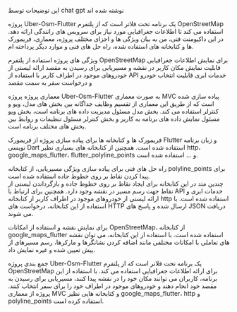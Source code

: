 این توضیحات توسط chat gpt نوشته شده اند



پروژه Uber-Osm-Flutter یک برنامه تحت فلاتر است که از پلتفرم OpenStreetMap استفاده می کند تا اطلاعات جغرافیایی مورد نیاز برای سرویس های رانندگی ارائه دهد. در این داکیومنت فنی، من به بیان ویژگی ها و اجزای مختلف پروژه، معماری، فریمورک ها و کتابخانه های استفاده شده، راه حل های فنی و موارد دیگر پرداخته ام.

ویژگی های پروژه
استفاده از پلتفرم OpenStreetMap برای نمایش اطلاعات جغرافیایی
قابلیت نمایش مکان کاربر در نقشه و مسیریابی برای رسیدن به مقصد
ارائه لیستی از خودروهای موجود در اطراف کاربر با استفاده از API خدمات ابری
قابلیت انتخاب خودرو و درخواست سفر به سمت مقصد

معماری پروژه
پروژه Uber-Osm-Flutter به صورت معماری MVC پیاده سازی شده است که از طریق این معماری از تقسیم وظایف جداگانه بین بخش های مدل، ویو و کنترلر استفاده می کند. بخش مدل مسئول مدیریت داده های برنامه است، بخش ویو مسئول نمایش داده های برنامه به کاربر و بخش کنترلر مسئول تنظیمات و روابط بین بخش های مختلف برنامه است.

فریمورک ها و کتابخانه ها
برای پیاده سازی پروژه از فریمورک Flutter و زبان برنامه نویسی Dart استفاده شده است. همچنین از کتابخانه های بسیاری نظیر http، google_maps_flutter، flutter_polyline_points و ... استفاده شده است.

راه حل های فنی
برای پیاده سازی ویژگی مسیریابی، از کتابخانه polyline_points برای پیدا کردن نقاط بر روی خطوط جاده استفاده شده است.  
چندین متد در این کتابخانه برای ایجاد نقاط بر روی خطوط جاده و بازگرداندن لیستی از نقاط جهت رسم مسیر در نقشه وجود دارد. همچنین برای ارتباط با API خدمات ابری و ارائه لیستی از خودروهای موجود در اطراف کاربر از کتابخانه http استفاده شده است. با استفاده از این کتابخانه، درخواست های HTTP ارسال شده و پاسخ های JSON دریافت می شوند.

برای نمایش نقشه و استفاده از امکانات OpenStreetMap، از کتابخانه google_maps_flutter استفاده شده است. با استفاده از این کتابخانه، می توان نقشه های تعاملی با امکانات مختلفی مانند اضافه کردن نشانگرها و مارکرها، رسم مسیرهای از پیش تعیین شده و غیره نمایش داد.

جمع بندی
پروژه Uber-Osm-Flutter یک برنامه تحت فلاتر است که از پلتفرم OpenStreetMap برای ارائه اطلاعات جغرافیایی استفاده می کند. با استفاده از این برنامه، کاربران می توانند مکان خود را در نقشه پیدا کنند، مسیریابی برای رسیدن به مقصد خود انجام دهند و خودروهای موجود در اطراف خود را برای سفر انتخاب کنند. پروژه از معماری MVC و کتابخانه هایی نظیر google_maps_flutter، http و polyline_points استفاده کرده است.
